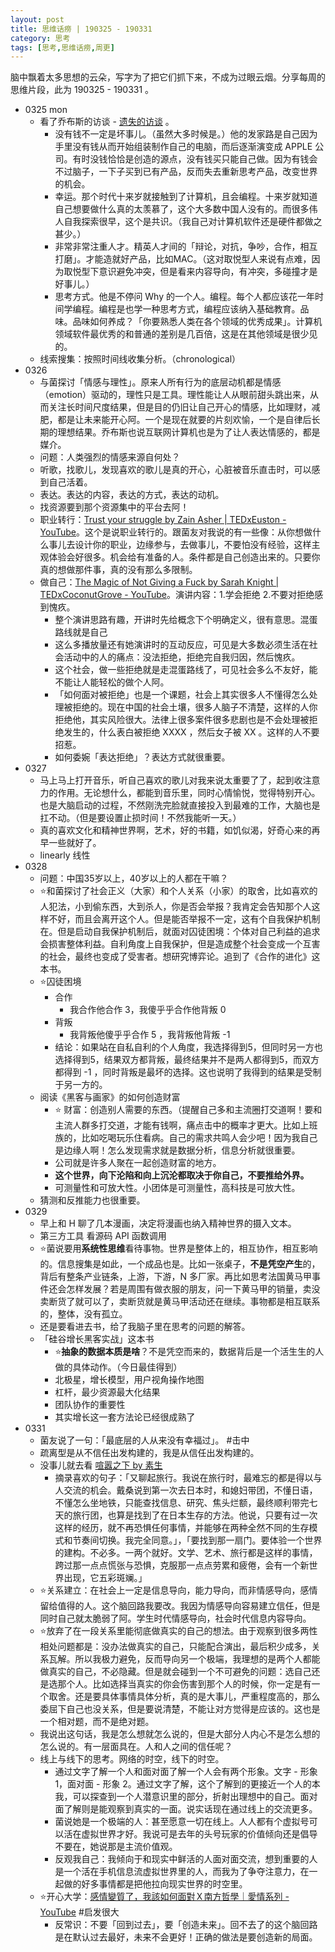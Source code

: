 ```yaml
---
layout: post
title: 思维话痨 | 190325 - 190331 
category: 思考
tags: [思考,思维话痨,周更]
---
```


脑中飘着太多思想的云朵，写字为了把它们抓下来，不成为过眼云烟。分享每周的思维片段，此为 190325 - 190331 。

- 0325 mon 
  - 看了乔布斯的访谈 - [遗失的访谈](https://www.bilibili.com/video/av1623373/?spm_id_from=333.788.videocard.3) 。
      - 没有钱不一定是坏事儿。（虽然大多时候是。）他的发家路是自己因为手里没有钱从而开始组装制作自己的电脑，而后逐渐演变成 APPLE 公司。有时没钱恰恰是创造的源点，没有钱买只能自己做。因为有钱会不过脑子，一下子买到已有产品，反而失去重新思考产品，改变世界的机会。
      - 幸运。那个时代十来岁就接触到了计算机，且会编程。十来岁就知道自己想要做什么真的太羡慕了，这个大多数中国人没有的。而很多伟人自我探索很早，这个是共识。（我自己对计算机软件还是硬件都做之甚少。）
      - 非常非常注重人才。精英人才间的「辩论，对抗，争吵，合作，相互打磨」。才能造就好产品，比如MAC。（这对取悦型人来说有点难，因为取悦型下意识避免冲突，但是看来内容导向，有冲突，多碰撞才是好事儿。）
      - 思考方式。他是不停问 Why 的一个人。编程。每个人都应该花一年时间学编程。编程是也学一种思考方式，编程应该纳入基础教育。品味。品味如何养成？「你要熟悉人类在各个领域的优秀成果」。计算机领域软件最优秀的和普通的差别是几百倍，这是在其他领域是很少见的。
  - 线索搜集：按照时间线收集分析。（chronological）
- 0326  
   - 与菌探讨「情感与理性」。原来人所有行为的底层动机都是情感（emotion）驱动的，理性只是工具。理性能让人从眼前甜头跳出来，从而关注长时间尺度结果，但是目的仍旧让自己开心的情感，比如理财，减肥，都是让未来能开心阿。一个是现在就要的片刻欢愉，一个是自律后长期的理想结果。乔布斯也说互联网计算机也是为了让人表达情感的，都是媒介。
   - 问题：人类强烈的情感来源自何处？
   - 听歌，找歌儿，发现喜欢的歌儿是真的开心，心脏被音乐直击时，可以感到自己活着。
   - 表达。表达的内容，表达的方式，表达的动机。
   - 找资源要到那个资源集中的平台去阿！
   - 职业转行：[Trust your struggle by  Zain Asher | TEDxEuston - YouTube](https://www.youtube.com/watch?v=BT2XlI8oeh0)。这个是说职业转行的。跟菌友对我说的有一些像：从你想做什么事儿去设计你的职业，边缘参与，去做事儿，不要怕没有经验，这样主观体验会好很多。机会给有准备的人。条件都是自己创造出来的。只要你真的想做那件事，真的没有那么多限制。
  - 做自己：[The Magic of Not Giving a Fuck by Sarah Knight | TEDxCoconutGrove - YouTube](https://www.youtube.com/watch?v=GwRzjFQa_Og)。演讲内容：1.学会拒绝 2.不要对拒绝感到愧疚。
     - 整个演讲思路有趣，开讲时先给概念下个明确定义，很有意思。混蛋路线就是自己
     - 这么多播放量还有她演讲时的互动反应，可见是大多数必须生活在社会活动中的人的痛点：没法拒绝，拒绝完自我归因，然后愧疚。
     - 这个社会，做一些拒绝就是走混蛋路线了，可见社会多么不友好，能不能让人能轻松的做个人阿。
     - 「如何面对被拒绝」也是一个课题，社会上其实很多人不懂得怎么处理被拒绝的。现在中国的社会土壤，很多人脑子不清楚，这样的人你拒绝他，其实风险很大。法律上很多案件很多悲剧也是不会处理被拒绝发生的，什么表白被拒绝 XXXX ，然后女子被 XX 。这样的人不要招惹。
     - 如何委婉「表达拒绝」？表达方式就很重要。
- 0327  
    - 马上马上打开音乐，听自己喜欢的歌儿对我来说太重要了了，起到收注意力的作用。无论想什么，都能到音乐里，同时心情愉悦，觉得特别开心。也是大脑启动的过程，不然刚洗完脸就直接投入到最难的工作，大脑也是扛不动。（但是要设置止损时间！不然我能听一天。）
    - 真的喜欢文化和精神世界啊，艺术，好的书籍，如饥似渴，好奇心来的再早一些就好了。
    - linearly 线性
- 0328 
    - 问题：中国35岁以上，40岁以上的人都在干嘛？
    - ⭐️和菌探讨了社会正义（大家）和个人关系（小家）的取舍，比如喜欢的人犯法，小到偷东西，大到杀人，你是否会举报？我肯定会告知那个人这样不好，而且会离开这个人。但是能否举报不一定，这有个自我保护机制在。但是启动自我保护机制后，就面对囚徒困境：个体对自己利益的追求会损害整体利益。自利角度上自我保护，但是造成整个社会变成一个互害的社会，最终也变成了受害者。想研究博弈论。追到了《合作的进化》这本书。
    - ⭐️囚徒困境
      - 合作
          - 我合作他合作 3，我傻乎乎合作他背叛 0
      - 背叛
          - 我背叛他傻乎乎合作 5 ，我背叛他背叛 -1
      - 结论：如果站在自私自利的个人角度，我选择得到5，但同时另一方也选择得到5，结果双方都背叛，最终结果并不是两人都得到5，而双方都得到 -1 ，同时背叛是最坏的选择。这也说明了我得到的结果是受制于另一方的。 
    - 阅读《黑客与画家》的如何创造财富
      - ⭐️ 财富：创造别人需要的东西。（提醒自己多和主流圈打交道啊！要和主流人群多打交道，才能有钱啊，痛点击中的概率才更大。比如上班族的，比如吃喝玩乐住看病。自己的需求共鸣人会少吧！因为我自己是边缘人啊！怎么发现需求就是数据分析，信息分析就很重要。
      - 公司就是许多人聚在一起创造财富的地方。
      - **这个世界，向下沦陷和向上沉沦都取决于你自己，不要推给外界。**
      - 可测量性和可放大性。小团体是可测量性，高科技是可放大性。
   - 猜测和反推能力也很重要。
- 0329 
    - 早上和 H 聊了几本漫画，决定将漫画也纳入精神世界的摄入文本。
    - 第三方工具 看源码 API 函数调用
    - ⭐️菌说要用**系统性思维**看待事物。世界是整体上的，相互协作，相互影响的。信息搜集是如此，一个成品也是。比如一张桌子，**不是凭空产生**的，背后有整条产业链条，上游，下游，N 多厂家。再比如思考法国黄马甲事件还会怎样发展？若是周围有做衣服的朋友，问一下黄马甲的销量，卖没卖断货了就可以了，卖断货就是黄马甲活动还在继续。事物都是相互联系的，整体，没有孤立。 
    - 还是要看进去书，给了我脑子里在思考的问题的解答。
    - 「硅谷增长黑客实战」这本书
      - ⭐️**抽象的数据本质是啥**？不是凭空而来的，数据背后是一个活生生的人做的具体动作。（今日最佳得到）
      - 北极星，增长模型，用户视角操作地图
      - 杠杆，最少资源最大化结果
      - 团队协作的重要性
      - 其实增长这一套方法论已经很成熟了
- 0331 
    - 菌友说了一句：「最底层的人从来没有幸福过」。 #击中 
    - 疏离型是从不信任出发构建的，我是从信任出发构建的。
    - 没事儿就去看 [喧嚣之下 by 素生](http://z.arlmy.me/posts/Chat/Chat_SandD_20180713/)
      - 摘录喜欢的句子：「又聊起旅行。我说在旅行时，最难忘的都是得以与人交流的机会。戴桑说到第一次去日本时，和媳妇带团，不懂日语，不懂怎么坐地铁，只能查找信息、研究、焦头烂额，最终顺利带完七天的旅行团，也算是找到了在日本生存的方法。他说，只要有过一次这样的经历，就不再恐惧任何事情，并能够在两种全然不同的生存模式和节奏间切换。我完全同意。」，「要找到那一扇门。要体验一个世界的建构。不必多。一两个就好。文学、艺术、旅行都是这样的事情，跨过那一点点慌张与恐惧，克服那一点点劳累和疲倦，会有一个新世界出现，它五彩斑斓。」
    - ⭐️关系建立：在社会上一定是信息导向，能力导向，而非情感导向，感情留给值得的人。这个脑回路我要改。我因为情感导向容易建立信任，但是同时自己就太脆弱了阿。学生时代情感导向，社会时代信息内容导向。
    - ⭐️放弃了在一段关系里能彻底做真实的自己的想法。由于观察到很多两性相处问题都是：没办法做真实的自己，只能配合演出，最后积少成多，关系瓦解。所以我极力避免，反而导向另一个极端，我理想的是两个人都能做真实的自己，不必隐藏。但是就会碰到一个不可避免的问题：选自己还是选那个人。比如选择当真实的你会伤害到那个人的时候，你一定是有一个取舍。还是要具体事情具体分析，真的是大事儿，严重程度高的，那么委屈下自己也没关系，但是要说清楚，不能让对方觉得是应该的。这也是一个相对题，而不是绝对题。
    - 我说出这句话，我是怎么想就怎么说的，但是大部分人内心不是怎么想的怎么说的。有一层面具在。人和人之间的信任呢？
    - 线上与线下的思考。网络的时空，线下的时空。
      - 通过文字了解一个人和面对面了解一个人会有两个形象。文字 - 形象 1，面对面 - 形象 2。通过文字了解，这个了解到的更接近一个人的本我，可以探查到一个人潜意识里的部分，折射出理想中的自己。面对面了解则是能观察到真实的一面。说实话现在通过线上的交流更多。
      - 菌说她是一个极端的人：甚至愿意一切在线上。人人都有个虚拟号可以活在虚拟世界才好。我说可是去年的头号玩家的价值倾向还是倡导不要在，她说那是主流价值观。
      - 反观我自己：我倾向于和现实中鲜活的人面对面交流，想到重要的人是一个活在手机信息流虚拟世界里的人，而我为了争夺注意力，在一起做的好多事情都是把他拉向现实世界的时空里。
  - ⭐️开心大学：[感情變質了，我該如何面對Ｘ南方哲學｜愛情系列 - YouTube](https://www.youtube.com/watch?v=Hm4GYkyZIR0) #启发很大 
     - 反常识：不要「回到过去」，要「创造未来」。回不去了的这个脑回路是在默认过去最好，未来不会更好！正确的做法是要创造新的局面。

